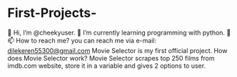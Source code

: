 # First-Projects-
👋 Hi, I’m @cheekyuser.
🌱 I’m currently learning programming with python.
💞
📫 How to reach me? you can reach me via
e-mail: dilekeren55300@gmail.com
Movie Selector is my first official project. How does Movie Selector work? 
Movie Selector scrapes top 250 films from imdb.com website, store it in a variable and gives 2 options to user.
